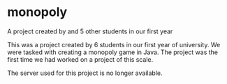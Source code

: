 # monopoly
A project created by and 5 other students in our first year

This was a project created by 6 students in our first year of university. We were tasked with creating a monopoly game in Java. The project was the first time we had worked on a project of this scale.

The server used for this project is no longer available. 
